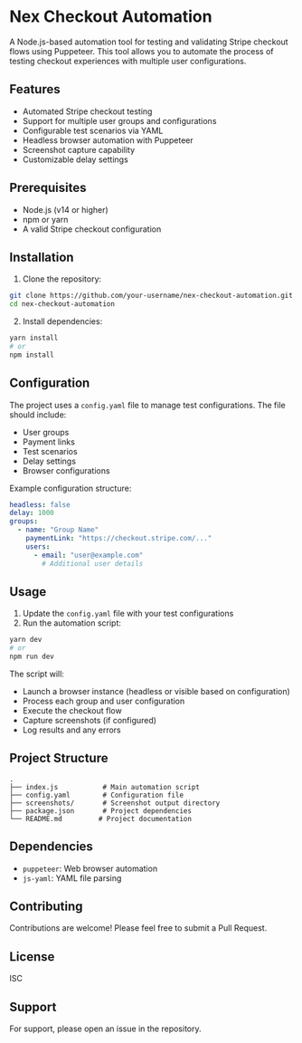 # Nex Checkout Automation

A Node.js-based automation tool for testing and validating Stripe checkout flows using Puppeteer. This tool allows you to automate the process of testing checkout experiences with multiple user configurations.

## Features

- Automated Stripe checkout testing
- Support for multiple user groups and configurations
- Configurable test scenarios via YAML
- Headless browser automation with Puppeteer
- Screenshot capture capability
- Customizable delay settings

## Prerequisites

- Node.js (v14 or higher)
- npm or yarn
- A valid Stripe checkout configuration

## Installation

1. Clone the repository:
```bash
git clone https://github.com/your-username/nex-checkout-automation.git
cd nex-checkout-automation
```

2. Install dependencies:
```bash
yarn install
# or
npm install
```

## Configuration

The project uses a `config.yaml` file to manage test configurations. The file should include:

- User groups
- Payment links
- Test scenarios
- Delay settings
- Browser configurations

Example configuration structure:
```yaml
headless: false
delay: 1000
groups:
  - name: "Group Name"
    paymentLink: "https://checkout.stripe.com/..."
    users:
      - email: "user@example.com"
        # Additional user details
```

## Usage

1. Update the `config.yaml` file with your test configurations
2. Run the automation script:
```bash
yarn dev
# or
npm run dev
```

The script will:
- Launch a browser instance (headless or visible based on configuration)
- Process each group and user configuration
- Execute the checkout flow
- Capture screenshots (if configured)
- Log results and any errors

## Project Structure

```
.
├── index.js           # Main automation script
├── config.yaml        # Configuration file
├── screenshots/       # Screenshot output directory
├── package.json       # Project dependencies
└── README.md         # Project documentation
```

## Dependencies

- `puppeteer`: Web browser automation
- `js-yaml`: YAML file parsing

## Contributing

Contributions are welcome! Please feel free to submit a Pull Request.

## License

ISC

## Support

For support, please open an issue in the repository.
